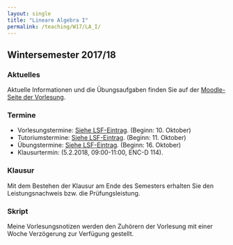 ```yaml
---
layout: single
title: "Lineare Algebra I"
permalink: /teaching/W17/LA_I/
---
```


## Wintersemester 2017/18

### Aktuelles

Aktuelle Informationen und die Übungsaufgaben finden Sie auf der [Moodle-Seite der Vorlesung](https://moodle.uni-siegen.de/course/view.php?id=15985).

### Termine

* Vorlesungstermine: [Siehe LSF-Eintrag](https://lsf.zv.uni-siegen.de/qisserver/rds?state=verpublish&status=init&vmfile=no&moduleCall=webInfo&publishConfFile=webInfo&publishSubDir=veranstaltung&veranstaltung.veranstid=108896). (Beginn: 10. Oktober)
* Tutoriumstermine: [Siehe LSF-Eintrag](https://lsf.zv.uni-siegen.de/qisserver/rds?state=verpublish&status=init&vmfile=no&moduleCall=webInfo&publishConfFile=webInfo&publishSubDir=veranstaltung&publishid=109585). (Beginn: 11. Oktober)
* Übungstermine:  [Siehe LSF-Eintrag](https://lsf.zv.uni-siegen.de/qisserver/rds?state=verpublish&status=init&vmfile=no&moduleCall=webInfo&publishConfFile=webInfo&publishSubDir=veranstaltung&publishid=109586). (Beginn: 16. Oktober)
* Klausurtermin: (5.2.2018, 09:00-11:00, ENC-D 114).

### Klausur

Mit dem Bestehen der Klausur am Ende des Semesters erhalten Sie den Leistungsnachweis bzw. die Prüfungsleistung.

### Skript

Meine Vorlesungsnotizen werden den Zuhörern der Vorlesung mit einer Woche Verzögerung zur Verfügung gestellt.
